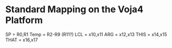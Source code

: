 # Standard Mapping on the Voja4 Platform

SP = R0,R1
Temp = R2-R9 (R11?)
LCL = x10,x11
ARG = x12,x13
THIS = x14,x15
THAT = x16,x17